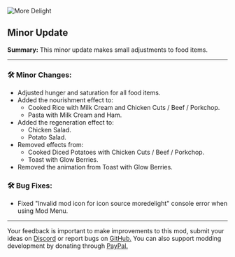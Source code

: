 ![More Delight](https://cdn.modrinth.com/data/znHQQtuU/images/8f550320a5d50408e5bfbafd9cf390f41d53a5a1.png)

## Minor Update

**Summary:** This minor update makes small adjustments to food items.

***

### 🛠️ Minor Changes:

- Adjusted hunger and saturation for all food items.
- Added the nourishment effect to:
    - Cooked Rice with Milk Cream and Chicken Cuts / Beef / Porkchop.
    - Pasta with Milk Cream and Ham.
- Added the regeneration effect to:
    - Chicken Salad.
    - Potato Salad.
- Removed effects from:
    - Cooked Diced Potatoes with Chicken Cuts / Beef / Porkchop.
    - Toast with Glow Berries.
- Removed the animation from Toast with Glow Berries.

### 🛠️ Bug Fixes:

- Fixed "Invalid mod icon for icon source moredelight" console error when using Mod Menu.

***

Your feedback is important to make improvements to this mod, submit your ideas on [Discord](https://discord.gg/yweZ2agkDw) or report bugs on [GitHub.](https://github.com/axperty/moredelight)
You can also support modding development by donating through [PayPal.](https://paypal.me/kevgelhorn)
